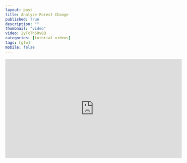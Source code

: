 ```yaml
---
layout: post
title: Analyze Forest Change
published: True
description: ""
thumbnail: "video"
video: 2yTcTh6Rv8Q
categories: [tutorial videos]
tags: [gfw]
mobile: false
---
```



<div id="desktopContent" class="content">
  <div class="video">
    <iframe width="560" height="315" src="https://www.youtube.com/embed/2yTcTh6Rv8Q" frameborder="0" allowfullscreen></iframe>
  </div>
</div>

<div id="mobileContent" class="content">
</div>
